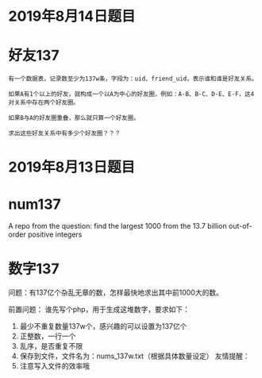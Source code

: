 # 2019年8月14日题目
# 好友137
 
    有一个数据表，记录数至少为137w条，字段为：uid、friend_uid，表示谁和谁是好友关系。
  
    如果A有1个以上的好友，就构成一个以A为中心的好友圈，例如：A-B、B-C、D-E、E-F，这4对关系中存在两个好友圈。

    如果B与A的好友圈重叠，那么就只算一个好友圈。

    求出这些好友关系中有多少个好友圈？？？




# 2019年8月13日题目
# num137
A repo from the question: find the largest 1000 from the 13.7 billion out-of-order positive integers

# 数字137
  问题：有137亿个杂乱无章的数，怎样最快地求出其中前1000大的数。
  
  前置问题：
  谁先写个php，用于生成这堆数字，要求如下：
  1. 最少不重复数量137w个，感兴趣的可以设置为137亿个
  2. 正整数，一行一个
  3. 乱序，是否重复不限
  4. 保存到文件，文件名为：nums_137w.txt（根据具体数量设定）
  友情提醒：
  1. 注意写入文件的效率哦
